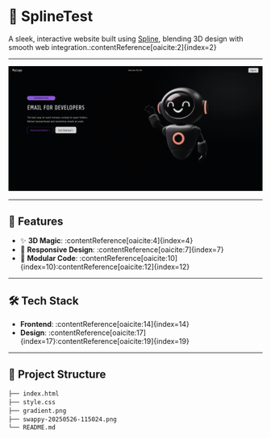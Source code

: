 # 🎨 SplineTest

A sleek, interactive website built using [Spline](https://spline.design/), blending 3D design with smooth web integration.:contentReference[oaicite:2]{index=2}

---

![Website Preview](swappy-20250526-115024.png)

---

## 🚀 Features

- ✨ **3D Magic**: :contentReference[oaicite:4]{index=4}
- 🎯 **Responsive Design**: :contentReference[oaicite:7]{index=7}
- 🧩 **Modular Code**: :contentReference[oaicite:10]{index=10}:contentReference[oaicite:12]{index=12}

---

## 🛠️ Tech Stack

- **Frontend**: :contentReference[oaicite:14]{index=14}
- **Design**: :contentReference[oaicite:17]{index=17}:contentReference[oaicite:19]{index=19}

---

## 📂 Project Structure

```bash
├── index.html
├── style.css
├── gradient.png
├── swappy-20250526-115024.png
└── README.md

